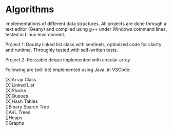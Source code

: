 # Algorithms

Implementations of different data structures.
All projects are done through a text editor (Geany) and compiled using g++ under Windows command lines, tested in Linux environment.

Project 1: Doubly linked list class with sentinels, optimized code for clarity and runtime. Throughly tested with self-written tests.

Project 2: Resizable deque implemented with circular array 

Following are (will be) implemented using Java, in VSCode: 

[X]Array Class  
[X]Linked List  
[X]Stacks  
[X]Queues  
[X]Hash Tables  
[]Binary Search Tree  
[]AVL Trees  
[]Heaps  
[]Graphs  
 
